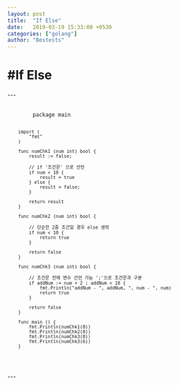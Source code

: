 ```yaml
---
layout: post
title:  "If Else"
date:   2019-03-19 15:33:00 +0530
categories: ["golang"]
author: "Bestests"
---
```

<link rel="stylesheet" href="/js/highlight/styles/monokai.css" />
<script src="/js/highlight/highlight.pack.js"></script>
<script>hljs.initHighlightingOnLoad();</script>

<h1>#If Else</h1>
---
<pre>
  <code class="go">
  		package main
		
		import (
			"fmt"
		)
		
		func numChk1 (num int) bool {
			result := false;
			
			// if '조건문' 으로 선언
			if num < 10 {
				result = true
			} else {
				result = false;
			}
			
			return result
		}
		
		func numChk2 (num int) bool {
		
			// 단순한 2중 조건일 경우 else 생략
			if num < 10 {
				return true
			}
			
			return false
		}
		
		func numChk3 (num int) bool {
		
			// 조건문 전에 변수 선언 가능 ';'으로 조건문과 구분
			if addNum := num + 2 ; addNum < 10 {
				fmt.Println("addNum - ", addNum, ", num - ", num)
				return true
			}
			
			return false
		}
		
		func main () {
			fmt.Println(numChk1(8))
			fmt.Println(numChk2(8))
			fmt.Println(numChk3(8))
			fmt.Println(numChk3(6))
		}
  </code>
</pre>
---
